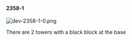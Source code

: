 #### 2358-1
![dev-2358-1-0.png](https://github.com/lil-lab/nlvr/raw/master/nlvr/dev/images/4/dev-2358-1-0.png "dev-2358-1-0.png")

There are 2 towers with a black block at the base